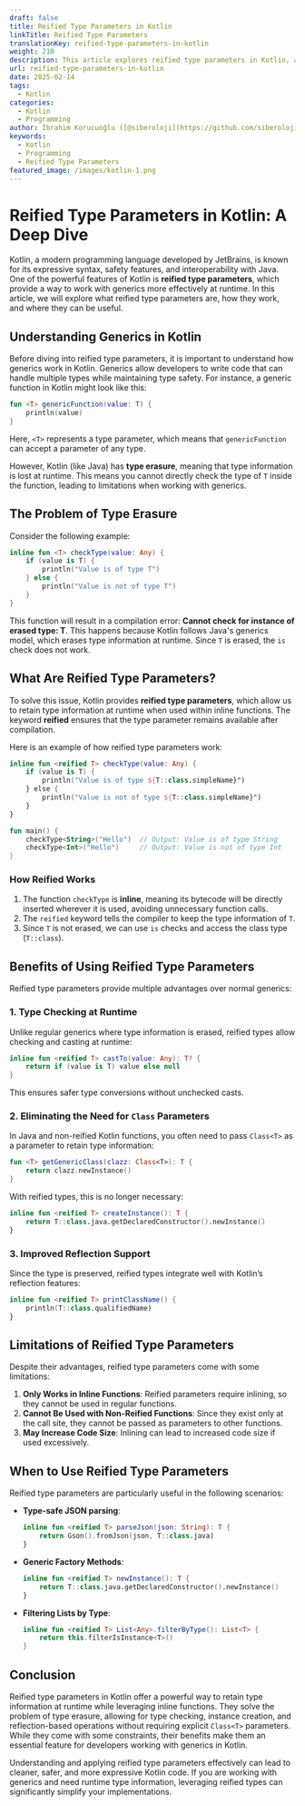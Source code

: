 ```yaml
---
draft: false
title: Reified Type Parameters in Kotlin
linkTitle: Reified Type Parameters
translationKey: reified-type-parameters-in-kotlin
weight: 210
description: This article explores reified type parameters in Kotlin, a feature that allows developers to retain type information at runtime.
url: reified-type-parameters-in-kotlin
date: 2025-02-14
tags:
  - Kotlin
categories:
  - Kotlin
  - Programming
author: İbrahim Korucuoğlu ([@siberoloji](https://github.com/siberoloji))
keywords:
  - Kotlin
  - Programming
  - Reified Type Parameters
featured_image: /images/kotlin-1.png
---
```

# Reified Type Parameters in Kotlin: A Deep Dive

Kotlin, a modern programming language developed by JetBrains, is known for its expressive syntax, safety features, and interoperability with Java. One of the powerful features of Kotlin is **reified type parameters**, which provide a way to work with generics more effectively at runtime. In this article, we will explore what reified type parameters are, how they work, and where they can be useful.

## Understanding Generics in Kotlin

Before diving into reified type parameters, it is important to understand how generics work in Kotlin. Generics allow developers to write code that can handle multiple types while maintaining type safety. For instance, a generic function in Kotlin might look like this:

```kotlin
fun <T> genericFunction(value: T) {
    println(value)
}
```

Here, `<T>` represents a type parameter, which means that `genericFunction` can accept a parameter of any type.

However, Kotlin (like Java) has **type erasure**, meaning that type information is lost at runtime. This means you cannot directly check the type of `T` inside the function, leading to limitations when working with generics.

## The Problem of Type Erasure

Consider the following example:

```kotlin
inline fun <T> checkType(value: Any) {
    if (value is T) {
        println("Value is of type T")
    } else {
        println("Value is not of type T")
    }
}
```

This function will result in a compilation error: **Cannot check for instance of erased type: T**. This happens because Kotlin follows Java's generics model, which erases type information at runtime. Since `T` is erased, the `is` check does not work.

## What Are Reified Type Parameters?

To solve this issue, Kotlin provides **reified type parameters**, which allow us to retain type information at runtime when used within inline functions. The keyword **reified** ensures that the type parameter remains available after compilation.

Here is an example of how reified type parameters work:

```kotlin
inline fun <reified T> checkType(value: Any) {
    if (value is T) {
        println("Value is of type ${T::class.simpleName}")
    } else {
        println("Value is not of type ${T::class.simpleName}")
    }
}

fun main() {
    checkType<String>("Hello")  // Output: Value is of type String
    checkType<Int>("Hello")     // Output: Value is not of type Int
}
```

### How Reified Works

1. The function `checkType` is **inline**, meaning its bytecode will be directly inserted wherever it is used, avoiding unnecessary function calls.
2. The `reified` keyword tells the compiler to keep the type information of `T`.
3. Since `T` is not erased, we can use `is` checks and access the class type (`T::class`).

## Benefits of Using Reified Type Parameters

Reified type parameters provide multiple advantages over normal generics:

### 1. Type Checking at Runtime

Unlike regular generics where type information is erased, reified types allow checking and casting at runtime:

```kotlin
inline fun <reified T> castTo(value: Any): T? {
    return if (value is T) value else null
}
```

This ensures safer type conversions without unchecked casts.

### 2. Eliminating the Need for `Class` Parameters

In Java and non-reified Kotlin functions, you often need to pass `Class<T>` as a parameter to retain type information:

```kotlin
fun <T> getGenericClass(clazz: Class<T>): T {
    return clazz.newInstance()
}
```

With reified types, this is no longer necessary:

```kotlin
inline fun <reified T> createInstance(): T {
    return T::class.java.getDeclaredConstructor().newInstance()
}
```

### 3. Improved Reflection Support

Since the type is preserved, reified types integrate well with Kotlin’s reflection features:

```kotlin
inline fun <reified T> printClassName() {
    println(T::class.qualifiedName)
}
```

## Limitations of Reified Type Parameters

Despite their advantages, reified type parameters come with some limitations:

1. **Only Works in Inline Functions**: Reified parameters require inlining, so they cannot be used in regular functions.
2. **Cannot Be Used with Non-Reified Functions**: Since they exist only at the call site, they cannot be passed as parameters to other functions.
3. **May Increase Code Size**: Inlining can lead to increased code size if used excessively.

## When to Use Reified Type Parameters

Reified type parameters are particularly useful in the following scenarios:

- **Type-safe JSON parsing**:

  ```kotlin
  inline fun <reified T> parseJson(json: String): T {
      return Gson().fromJson(json, T::class.java)
  }
  ```

- **Generic Factory Methods**:

  ```kotlin
  inline fun <reified T> newInstance(): T {
      return T::class.java.getDeclaredConstructor().newInstance()
  }
  ```

- **Filtering Lists by Type**:

  ```kotlin
  inline fun <reified T> List<Any>.filterByType(): List<T> {
      return this.filterIsInstance<T>()
  }
  ```

## Conclusion

Reified type parameters in Kotlin offer a powerful way to retain type information at runtime while leveraging inline functions. They solve the problem of type erasure, allowing for type checking, instance creation, and reflection-based operations without requiring explicit `Class<T>` parameters. While they come with some constraints, their benefits make them an essential feature for developers working with generics in Kotlin.

Understanding and applying reified type parameters effectively can lead to cleaner, safer, and more expressive Kotlin code. If you are working with generics and need runtime type information, leveraging reified types can significantly simplify your implementations.
